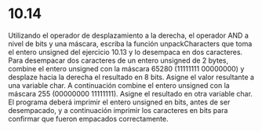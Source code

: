 # 10.14

Utilizando el operador de desplazamiento a la derecha, el operador AND a nivel de bits y una máscara, escriba la función unpackCharacters que toma el entero unsigned del ejercicio 10.13 y lo desempaca en dos caracteres. Para desempacar dos caracteres de un entero unsigned de 2 bytes, combine el entero unsigned con la máscara 65280 (11111111 00000000) y desplaze hacia la derecha el resultado en 8 bits. Asigne el valor resultante a una variable char. A continuación combine el 	entero unsigned con la máscara 255 (00000000 11111111). Asigne el resultado 	en otra variable char. El programa deberá imprimir el entero unsigned en bits, antes de ser desempacado, y a continuación imprimir los caracteres en bits para confirmar que fueron empacados correctamente.
